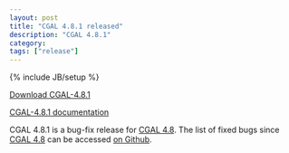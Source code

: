 ```yaml
---
layout: post
title: "CGAL 4.8.1 released"
description: "CGAL 4.8.1"
category: 
tags: ["release"]
---
```

{% include JB/setup %}

<i class="glyphicon glyphicon-download"></i>
<a href="https://github.com/CGAL/cgal/releases/tag/releases%2FCGAL-4.8.1">Download CGAL-4.8.1</a>

<i class="glyphicon glyphicon-book"></i>
<a href="https://doc.cgal.org/4.8.1/Manual/index.html">CGAL-4.8.1 documentation</a>

<p>CGAL 4.8.1 is a bug-fix release for <a href="../../../../2016/04/08/cgal48">CGAL 4.8</a>.
The list of fixed bugs since <a href="../../../../2016/04/08/cgal48">CGAL 4.8</a>
can be accessed <a href="https://github.com/CGAL/cgal/issues?q=milestone%3A4.8.1">on Github</a>.</p>
